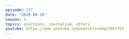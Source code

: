 ```yaml
---
episode: 137
date: "2020-08-10"
season: 1
topics: elections, journalism, otters
youtube: https://www.youtube.com/watch?v=w4gsTEKlYkI
---
```

